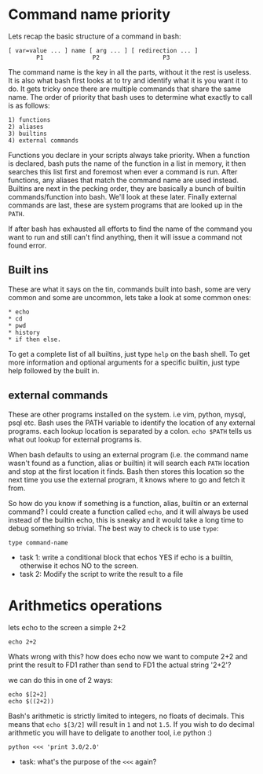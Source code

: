 Command name priority
=====================
Lets recap the basic structure of a command in bash:

	[ var=value ... ] name [ arg ... ] [ redirection ... ]
			P1				P2					P3

The command name is the key in all the parts, without it the rest is useless. It is also what bash first looks at to try and identify what it is you want it to do. It gets tricky once there are multiple commands that share the same name. The order of priority that bash uses to determine what exactly to call is as follows:

	1) functions
	2) aliases
	3) builtins
	4) external commands

Functions you declare in your scripts always take priority. When a function is declared, bash puts the name of the function in a list in memory, it then searches this list first and foremost when ever a command is run. After functions, any aliases that match the command name are used instead. Builtins are next in the pecking order, they are basically a bunch of builtin commands/function into bash. We'll look at these later. Finally external commands are last, these are system programs that are looked up in the `PATH`.

If after bash has exhausted all efforts to find the name of the command you want to run and still can't find anything, then it will issue a command not found error.

Built ins
---------
These are what it says on the tin, commands built into bash, some are very common and some are uncommon, lets take a look at some common ones:

	* echo
	* cd
	* pwd
	* history
	* if then else.

To get a complete list of all builtins, just type `help` on the bash shell. To get more information and optional arguments for a specific builtin, just type help followed by the built in.


external commands
-----------------
These are other programs installed on the system. i.e vim, python, mysql, psql etc. Bash uses the PATH variable to identify the location of any external programs. each lookup location is separated by a colon. `echo $PATH` tells us what out lookup for external programs is.

When bash defaults to using an external program (i.e. the command name wasn't found as a function, alias or builtin) it will search each `PATH` location and stop at the first location it finds. Bash then stores this location so the next time you use the external program, it knows where to go and fetch it from.

So how do you know if something is a function, alias, builtin or an external command? I could create a function called `echo`, and it will always be used instead of the builtin echo, this is sneaky and it would take a long time to debug something so trivial. The best way to check is to use `type`:
	
	type command-name

- task 1: write a conditional block that echos YES if echo is a builtin, otherwise it echos NO to the screen.
- task 2: Modify the script to write the result to a file


Arithmetics operations
======================
lets echo to the screen a simple 2+2

	echo 2+2

Whats wrong with this? how does echo now we want to compute 2+2 and print the result to FD1 rather than send to FD1 the actual string '2+2'?

we can do this in one of 2 ways:

	echo $[2+2]
	echo $((2+2))

Bash's arithmetic is strictly limited to integers, no floats of decimals. This means that `echo $[3/2]` will result in `1` and not `1.5`. If you wish to do decimal arithmetic you will have to deligate to another tool, i.e python :)

	python <<< 'print 3.0/2.0'

- task: what's the purpose of the `<<<` again?
